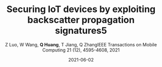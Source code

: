 ---
title: "Securing IoT devices by exploiting backscatter propagation signatures5"
collection: publications
permalink: "/publication/2021-06-02"
excerpt: "The low-power radio technologies open up many opportunities to facilitate Internet-of-Things (IoT) into our daily life, while their minimalist design also makes IoT devices vulnerable to many active attacks. Recent advances use an antenna array to extract fine-grained physical-layer signatures to identify the attackers, which adds burdens in terms of energy and hardware cost to IoT devices. In this paper, we present ShieldScatter, a lightweight system that attaches low-cost tags to single-antenna devices to shield the system from active attacks. The key insight of ShieldScatter is to intentionally create multi-path propagation signatures with the careful deployment of tags. These signatures can be used to construct a sensitive profile to identify the location of the signals’ arrival, and thus detect the threat. In addition, we also design a tag-random scheme and a multiple receivers combination approach to detect a powerful …"
date: "2021-06-02"
venue: "IEEE Transactions on Mobile Computing 21 (12), 4595-4608, 2021"
paperurl: "https://arxiv.org/pdf/2105.14768"
author: "Z Luo, W Wang, <strong>Q Huang</strong>, T Jiang, Q ZhangIEEE Transactions on Mobile Computing 21 (12), 4595-4608, 2021"
poster:
remark:
---
